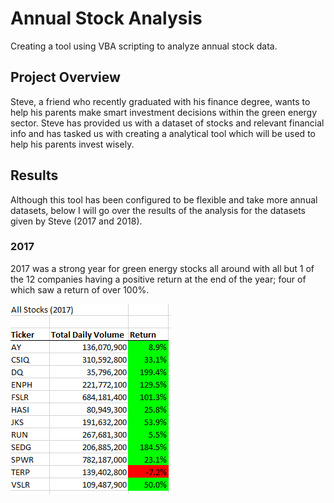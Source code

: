 # Annual Stock Analysis
Creating a tool using VBA scripting to analyze annual stock data.

## Project Overview
Steve, a friend who recently graduated with his finance degree, wants to help his parents make smart investment decisions within the green energy sector. Steve has provided us with a dataset of stocks and relevant financial info and has tasked us with creating a analytical tool which will be used to help his parents invest wisely.

## Results
Although this tool has been configured to be flexible and take more annual datasets, below I will go over the results of the analysis for the datasets given by Steve (2017 and 2018).

### 2017
2017 was a strong year for green energy stocks all around with all but 1 of the 12 companies having a positive return at the end of the year; four of which saw a return of over 100%. 

![2017 Results](https://github.com/tyler-sanzo/stock-analysis/blob/main/Challenge/Resources/VBA_Challenge_2017_Results.PNG)

